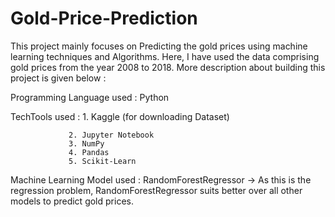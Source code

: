 # Gold-Price-Prediction
This project mainly focuses on Predicting the gold prices using machine learning techniques and Algorithms. Here, I have used the data comprising gold prices from the year 2008 to 2018. More description about building this project is given below :

Programming Language used : Python

TechTools used : 1. Kaggle (for downloading Dataset) 

                 2. Jupyter Notebook 
                 3. NumPy 
                 4. Pandas 
                 5. Scikit-Learn

Machine Learning Model used : RandomForestRegressor -> As this is the regression problem, RandomForestRegressor suits better over all other models to predict gold prices.
